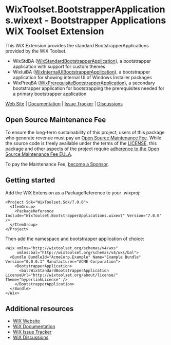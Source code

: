 # WixToolset.BootstrapperApplications.wixext - Bootstrapper Applications WiX Toolset Extension

This WiX Extension provides the standard BootstrapperApplications provided by the WiX Toolset.

- WixStdBA ([WixStandardBootstrapperApplication](https://docs.firegiant.com/wix/schema/bal/wixstandardbootstrapperapplication/)), a bootstrapper application with support for custom themes
- WixIuiBA ([WixInternalUIBootstrapperApplication](https://docs.firegiant.com/wix/schema/bal/wixinternaluibootstrapperapplication/)), a bootstrapper application for showing internal UI of Windows Installer packages
- WixPreqBA ([WixPrerequisiteBootstrapperApplication](https://docs.firegiant.com/wix/schema/bal/wixprerequisitebootstrapperapplication/)), a secondary bootstrapper application for bootstrapping the prerequisites needed for a primary bootstrapper application

[Web Site][web] | [Documentation][docs] | [Issue Tracker][issues] | [Discussions][discussions]

## Open Source Maintenance Fee

To ensure the long-term sustainability of this project, users of this package who generate revenue must pay an [Open Source Maintenance Fee][osmf]. While the source code is freely available under the terms of the [LICENSE][license], this package and other aspects of the project require [adherence to the Open Source Maintenance Fee EULA][eula].

To pay the Maintenance Fee, [become a Sponsor](https://github.com/sponsors/wixtoolset).


## Getting started

Add the WiX Extension as a PackageReference to your .wixproj:

```
<Project Sdk="WixToolset.Sdk/7.0.0">
  <ItemGroup>
    <PackageReference Include="WixToolset.BootstrapperApplications.wixext" Version="7.0.0" />
  </ItemGroup>
</Project>
```

Then add the namespace and bootstrapper application of choice:

```
<Wix xmlns="http://wixtoolset.org/schemas/v4/wxs"
     xmlns:bal="http://wixtoolset.org/schemas/v4/wxs/bal">
  <Bundle BundleId="AcmeCorp.Example" Name="Example Bundle" Version="0.0.0.1" Manufacturer="ACME Corporation">
    <BootstrapperApplication>
      <bal:WixStandardBootstrapperApplication LicenseUrl="http://wixtoolset.org/about/license/" Theme="hyperlinkLicense" />
    </BootstrapperApplication>
  </Bundle>
</Wix>
```

## Additional resources

* [WiX Website][web]
* [WiX Documentation][docs]
* [WiX Issue Tracker][issues]
* [WiX Discussions][discussions]


[web]: https://www.firegiant.com/wixtoolset/
[docs]: https://docs.firegiant.com/wixtoolset/
[issues]: https://github.com/wixtoolset/issues/issues
[discussions]: https://github.com/orgs/wixtoolset/discussions
[sdk]: https://www.nuget.org/packages/WixToolset.Sdk/
[osmf]: https://opensourcemaintenancefee.org/
[license]: https://github.com/wixtoolset/wix/blob/main/LICENSE.TXT
[eula]: https://github.com/wixtoolset/wix/blob/main/OSMFEULA.txt
